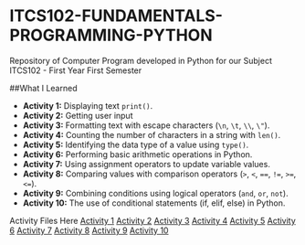 # ITCS102-FUNDAMENTALS-PROGRAMMING-PYTHON
Repository of Computer Program developed in Python for our Subject ITCS102 - First Year First Semester


##What I Learned
- **Activity 1:** Displaying text `print()`.
- **Activity 2:** Getting user input
- **Activity 3:** Formatting text with escape characters (`\n`, `\t`, `\\`, `\"`).
- **Activity 4:** Counting the number of characters in a string with `len()`.
- **Activity 5:** Identifying the data type of a value using `type()`.
- **Activity 6:** Performing basic arithmetic operations in Python.
- **Activity 7:** Using assignment operators to update variable values.
- **Activity 8:** Comparing values with comparison operators (`>`, `<`, `==`, `!=`, `>=`, `<=`).
- **Activity 9:** Combining conditions using logical operators (`and`, `or`, `not`).
- **Activity 10:** The use of conditional statements (if, elif, else) in Python.


Activity Files Here
[Activity 1](activity1.py)
[Activity 2](activity2.py)
[Activity 3](activity3.py)
[Activity 4](activity4.py)
[Activity 5](activity5.py)
[Activity 6](activity6.py)
[Activity 7](activity7.py)
[Activity 8](activity8.py)
[Activity 9](activity9.py)
[Activity 10](activity10.py)
